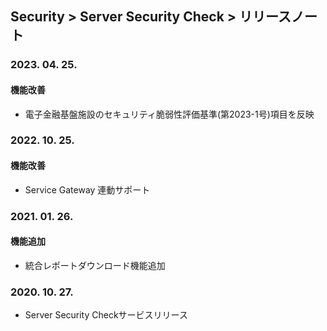 ## Security > Server Security Check > リリースノート

### 2023. 04. 25.

#### 機能改善
* 電子金融基盤施設のセキュリティ脆弱性評価基準(第2023-1号)項目を反映

### 2022. 10. 25.

#### 機能改善
* Service Gateway 連動サポート

### 2021. 01. 26.

#### 機能追加
* 統合レポートダウンロード機能追加

### 2020. 10. 27.
* Server Security Checkサービスリリース
